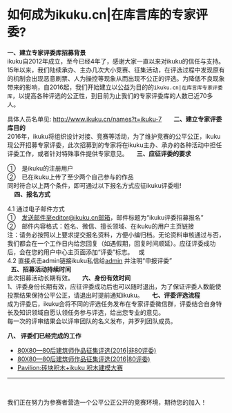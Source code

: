 # 如何成为ikuku.cn|在库言库的专家评委?


 **一、建立专家评委库招募背景**  
 ikuku自2012年成立，至今已经4年了，感谢大家一直以来对ikuku的信任与支持。15年以来，我们陆续承办、主办几次大小竞赛、征集活动，在评选过程中发现原有的机制会出现恶意刷票、人为操控等现象从而出现不公正的评选。为降低不良现象带来的影响，自2016起，我们开始建立以公益为目的的`ikuku.cn|在库言库专家评委库`，以提高各种评选的公正性，到目前为止我们的专家评委库的人数已近70多人。
 
 具体人员名单见: http://www.ikuku.cn/names?t=ikuku-7   
  
  
 **二、建立专家评委库目的**    
 2016年，ikuku将组织设计对接、竞赛等活动，为了维护竞赛的公平公正，ikuku现公开招募专家评委，此次招募到的专家将在ikuku主办、承办的各种活动中担任评委工作，或者针对特殊事件提供专家意见。
  
  
 **三、应征评委的要求**    
 
 ①　是ikuku的注册用户  
 ②　已在ikuku上传了至少两个自己参与的作品  
 同时符合以上两个条件，即可通过以下报名方式应征ikuku评委啦!   
  
  
 **四、报名方式**   
  
 4.1 通过电子邮件方式   
 ①　发送邮件至editor@ikuku.cn邮箱，邮件标题为“ikuku评委招募报名”  
 ②　邮件内容格式：姓名、微信、擅长领域、在ikuku的用户主页链接  
 注：请务必按照以上要求提交报名资料，方便小编归档。无论资料审核通过与否，我们都会在一个工作日内给您回复（如遇假期，回复时间顺延）。应征评委成功后，会在您的用户中心主页面添加“评委”标志。
  
 或  
 4.2 直接点击admin链接ikuku私信给[admin](http://www.ikuku.cn/user/1) 并注明“申报评委”  
  
 **五、招募活动持续时间**    
 此次招募活动长期有效。
  
  
 **六、身份有效时间**  
 1、评委身份长期有效，应征评委成功后也可以随时退出，为了保证评委人数能使投票结果保持公平公正，请退出时提前通知ikuku。
  
  
 **七、评委评选流程**    
 成为评委后，ikuku会将不同的评选任务发布在专家评委微信群，评委结合自身特长及知识领域自愿认领任务参与评选，给出您专业的意见。  
 每一次的评审结果会以评审团队的名义发布，并罗列团队成员。  
 
 **八、 评委们已经完成的工作**
 
 * [80X80—80后建筑师作品征集评选(2016|非80评委)](http://www.ikuku.cn/tag/2016ikuku80x80%E9%9D%9E80%E5%90%8E%E8%AF%84%E5%AE%A1%E7%BB%84)  
 * [80X80—80后建筑师作品征集评选(2016|80评委)](http://www.ikuku.cn/tag/2016ikuku80x8080%E5%90%8E%E8%AF%84%E5%AE%A1%E7%BB%84)  
 * [Pavilion:砖块积木+ikuku 积木建模大赛](http://www.ikuku.cn/tag/%E7%A7%AF%E6%9C%A8%E5%BB%BA%E6%A8%A1%E5%A4%A7%E8%B5%9B)  
   
 
   

------


  
 
 我们正在努力为参赛者营造一个公平公正公开的竞赛环境，期待您的加入！
